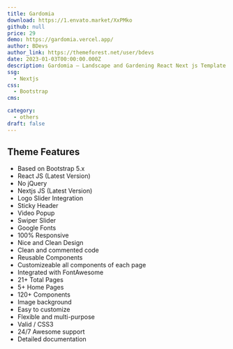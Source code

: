 ```yaml
---
title: Gardomia
download: https://1.envato.market/XxPMko
github: null
price: 29
demo: https://gardomia.vercel.app/
author: BDevs
author_link: https://themeforest.net/user/bdevs
date: 2023-01-03T00:00:00.000Z
description: Gardomia – Landscape and Gardening React Next js Template for Landscape and Gardening sites.
ssg:
  - Nextjs
css:
  - Bootstrap
cms:

category:
  - others
draft: false
---
```

## Theme Features

- Based on Bootstrap 5.x
- React JS (Latest Version)
- No jQuery
- Nextjs JS (Latest Version)
- Logo Slider Integration
- Sticky Header
- Video Popup
- Swiper Slider
- Google Fonts
- 100% Responsive
- Nice and Clean Design
- Clean and commented code
- Reusable Components
- Customizeable all components of each page
- Integrated with FontAwesome
- 21+ Total Pages
- 5+ Home Pages
- 120+ Components
- Image background
- Easy to customize
- Flexible and multi-purpose
- Valid / CSS3
- 24/7 Awesome support
- Detailed documentation
